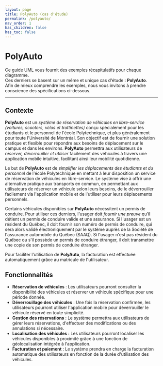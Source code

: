 ```yaml
---
layout: page
title: PolyAuto (cas d'étude)
permalink: /polyauto/
nav_order: 1
has_children: false
has_toc: false
---
```



# PolyAuto
Ce guide UML vous fournit des exemples récapitulatifs pour chaque diagramme.  
Ces derniers se basent sur un même et unique cas d'étude : **PolyAuto**.  
Afin de mieux comprendre les exemples, nous vous invitons à prendre conscience des spécifications ci-dessous.

---

## Contexte  
**PolyAuto** est un *système de réservation de véhicules en libre-service (voitures, scooters, vélos et trottinettes)* conçu spécialement pour les étudiants et le personnel de l'école Polytechnique, et plus généralement pour toute l'Université de Montréal. Son objectif est de fournir une solution pratique et flexible pour répondre aux besoins de déplacement sur le campus et dans les environs. **PolyAuto** permettra aux utilisateurs de *réserver, déverrouiller et utiliser* facilement des véhicules à travers une application mobile intuitive, facilitant ainsi leur mobilité quotidienne.  

Le but de **PolyAuto** est de *simplifier les déplacements des étudiants et du personnel* de l'école Polytechnique en mettant à leur disposition un service de réservation de véhicules en libre-service. Le système vise à offrir une alternative pratique aux transports en commun, en permettant aux utilisateurs de réserver un véhicule selon leurs besoins, de le déverrouiller facilement via l'application mobile et de l'utiliser pour leurs déplacements personnels.  

Certains véhicules disponibles sur **PolyAuto** nécessitent un permis de conduire. Pour utiliser ces derniers, l'usager doit *fournir une preuve* qu'il détient un permis de conduire valide et une assurance. Si l'usager est un résident du Québec, il doit fournir son numéro de permis de conduire, qui sera alors validé électroniquement par le système auprès de la Société de l'assurance automobile du Québec (SAAQ). Si l'usager n'est pas résident du Québec ou s'il possède un permis de conduire étranger, il doit transmettre une copie de son permis de conduire étranger.




Pour faciliter l'utilisation de **PolyAuto**, la facturation est effectuée automatiquement grâce au matricule de l'utilisateur. 

## Fonctionnalités
- **Réservation de véhicules** : Les utilisateurs pourront consulter la disponibilité des véhicules et réserver un véhicule spécifique pour une période donnée.
- **Déverrouillage des véhicules** : Une fois la réservation confirmée, les utilisateurs pourront utiliser l'application mobile pour déverrouiller le véhicule réservé en toute simplicité.
- **Gestion des réservations** : Le système permettra aux utilisateurs de gérer leurs réservations, d'effectuer des modifications ou des annulations si nécessaire.
- **Localisation des véhicules** : Les utilisateurs pourront localiser les véhicules disponibles à proximité grâce à une fonction de géolocalisation intégrée à l'application.
- **Facturation et paiement** : Le système prendra en charge la facturation automatique des utilisateurs en fonction de la durée d'utilisation des véhicules.